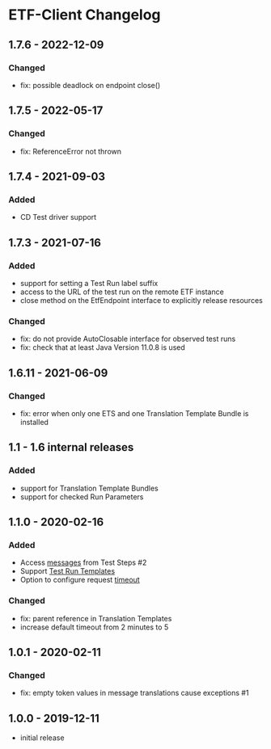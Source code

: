 # ETF-Client Changelog

## 1.7.6 - 2022-12-09

### Changed
- fix: possible deadlock on endpoint close()


## 1.7.5 - 2022-05-17

### Changed
- fix: ReferenceError not thrown

## 1.7.4 - 2021-09-03

### Added
- CD Test driver support

## 1.7.3 - 2021-07-16

### Added
- support for setting a Test Run label suffix
- access to the URL of the test run on the remote ETF instance
- close method on the EtfEndpoint interface to explicitly release resources

### Changed
- fix: do not provide AutoClosable interface for observed test runs
- fix: check that at least Java Version 11.0.8 is used



## 1.6.11 - 2021-06-09

### Changed
- fix: error when only one ETS and one Translation Template Bundle is installed



## 1.1 - 1.6 internal releases

### Added
- support for Translation Template Bundles
- support for checked Run Parameters



## 1.1.0 - 2020-02-16

### Added
- Access [messages](https://interactive-instruments.github.io/etf-client/javadoc/de/interactive_instruments/etf/client/TestStepResult.html) from Test Steps #2
- Support [Test Run Templates](https://interactive-instruments.github.io/etf-client/javadoc/de/interactive_instruments/etf/client/TestRunTemplate.html)
- Option to configure request [timeout](https://interactive-instruments.github.io/etf-client/javadoc/de/interactive_instruments/etf/client/EtfValidatorClient.html#timeout(java.time.Duration))

### Changed
- fix: parent reference in Translation Templates
- increase default timeout from 2 minutes to 5



## 1.0.1 - 2020-02-11

### Changed
- fix: empty token values in message translations cause exceptions #1



## 1.0.0 - 2019-12-11

- initial release
